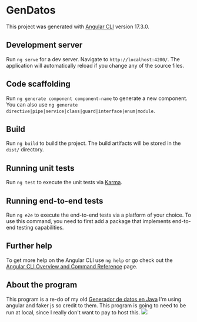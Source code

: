 # GenDatos

This project was generated with [Angular CLI](https://github.com/angular/angular-cli) version 17.3.0.

## Development server

Run `ng serve` for a dev server. Navigate to `http://localhost:4200/`. The application will automatically reload if you change any of the source files.

## Code scaffolding

Run `ng generate component component-name` to generate a new component. You can also use `ng generate directive|pipe|service|class|guard|interface|enum|module`.

## Build

Run `ng build` to build the project. The build artifacts will be stored in the `dist/` directory.

## Running unit tests

Run `ng test` to execute the unit tests via [Karma](https://karma-runner.github.io).

## Running end-to-end tests

Run `ng e2e` to execute the end-to-end tests via a platform of your choice. To use this command, you need to first add a package that implements end-to-end testing capabilities.

## Further help

To get more help on the Angular CLI use `ng help` or go check out the [Angular CLI Overview and Command Reference](https://angular.io/cli) page.


## About the program

This program is a re-do of my old [Generador de datos en Java](https://github.com/NexWan/Generador-de-datos)
I'm using angular and faker js so credit to them.
This program is going to need to be run at local, since I really don't want to pay to host this.
<img src="https://external-content.duckduckgo.com/iu/?u=https%3A%2F%2Fanimemangastore.com%2Fwp-content%2Fuploads%2F2022%2F01%2Fgarfield-stuffed-animals-768x768.jpg&f=1&nofb=1&ipt=a4774f15392ea7cec1132d8a2969e7c7ab0ed96222990c0be726edd41140711c&ipo=images"></img>